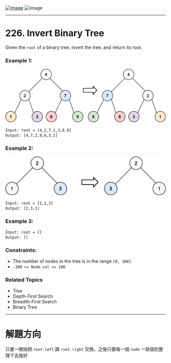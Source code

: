 [![image](https://img.shields.io/badge/Leetcode-Link-blue?logo=leetcode)](https://leetcode.com/problems/invert-binary-tree/)
![image](https://img.shields.io/badge/Difficulty-Easy-green)

---

# 226. Invert Binary Tree

Given the `root` of a binary tree, invert the tree, and return its root.

### Example 1:

![image](./image/invert1-tree.jpeg)

```
Input: root = [4,2,7,1,3,6,9]
Output: [4,7,2,9,6,3,1]
```

### Example 2:

![image](./image/invert2-tree.jpeg)

```
Input: root = [2,1,3]
Output: [2,3,1]
```

### Example 3:

```
Input: root = []
Output: []
```

### Constraints:

- The number of nodes in the tree is in the range `[0, 100]`.
- `-100 <= Node.val <= 100`

### Related Topics

- Tree
- Depth-First Search
- Breadth-First Search
- Binary Tree
  
---

# 解題方向

只要一開始把 `root.left` 跟 `root.right` 交換，之後只要每一個 `node` 一路個別整理下去就好
